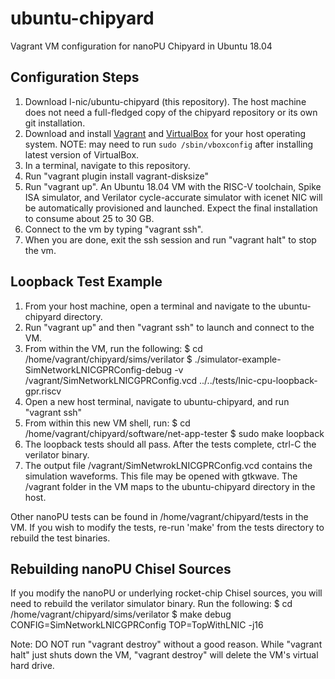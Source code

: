 # ubuntu-chipyard
Vagrant VM configuration for nanoPU Chipyard in Ubuntu 18.04

## Configuration Steps
1. Download l-nic/ubuntu-chipyard (this repository). The host machine does not need a
   full-fledged copy of the chipyard repository or its own git installation.
2. Download and install [Vagrant](https://www.vagrantup.com/downloads.html) and [VirtualBox](https://www.virtualbox.org/wiki/Linux_Downloads) for your host operating system.
   NOTE: may need to run `sudo /sbin/vboxconfig` after installing latest version of VirtualBox.
3. In a terminal, navigate to this repository.
4. Run "vagrant plugin install vagrant-disksize"
4. Run "vagrant up". An Ubuntu 18.04 VM with the RISC-V toolchain, Spike ISA
   simulator, and Verilator cycle-accurate simulator with icenet NIC will
   be automatically provisioned and launched. Expect the final
   installation to consume about 25 to 30 GB.
5. Connect to the vm by typing "vagrant ssh".
6. When you are done, exit the ssh session and run "vagrant halt" to stop the vm.

## Loopback Test Example
1. From your host machine, open a terminal and navigate to the ubuntu-chipyard directory.
2. Run "vagrant up" and then "vagrant ssh" to launch and connect to the VM.
3. From within the VM, run the following:
    $ cd /home/vagrant/chipyard/sims/verilator
    $ ./simulator-example-SimNetworkLNICGPRConfig-debug -v /vagrant/SimNetworkLNICGPRConfig.vcd ../../tests/lnic-cpu-loopback-gpr.riscv
4. Open a new host terminal, navigate to ubuntu-chipyard, and run "vagrant ssh"
5. From within this new VM shell, run:
    $ cd /home/vagrant/chipyard/software/net-app-tester
    $ sudo make loopback
6. The loopback tests should all pass. After the tests complete, ctrl-C the verilator binary.
7. The output file /vagrant/SimNetwrokLNICGPRConfig.vcd contains the simulation waveforms.
   This file may be opened with gtkwave. The /vagrant folder in the VM maps to the ubuntu-chipyard
   directory in the host.

Other nanoPU tests can be found in /home/vagrant/chipyard/tests in the VM. If you wish to modify the tests,
re-run 'make' from the tests directory to rebuild the test binaries.

## Rebuilding nanoPU Chisel Sources
If you modify the nanoPU or underlying rocket-chip Chisel sources, you will need to rebuild the verilator
simulator binary. Run the following:
    $ cd /home/vagrant/chipyard/sims/verilator
    $ make debug CONFIG=SimNetworkLNICGPRConfig TOP=TopWithLNIC -j16



Note: DO NOT run "vagrant destroy" without a good reason. While "vagrant halt"
just shuts down the VM, "vagrant destroy" will delete the VM's virtual hard drive.
